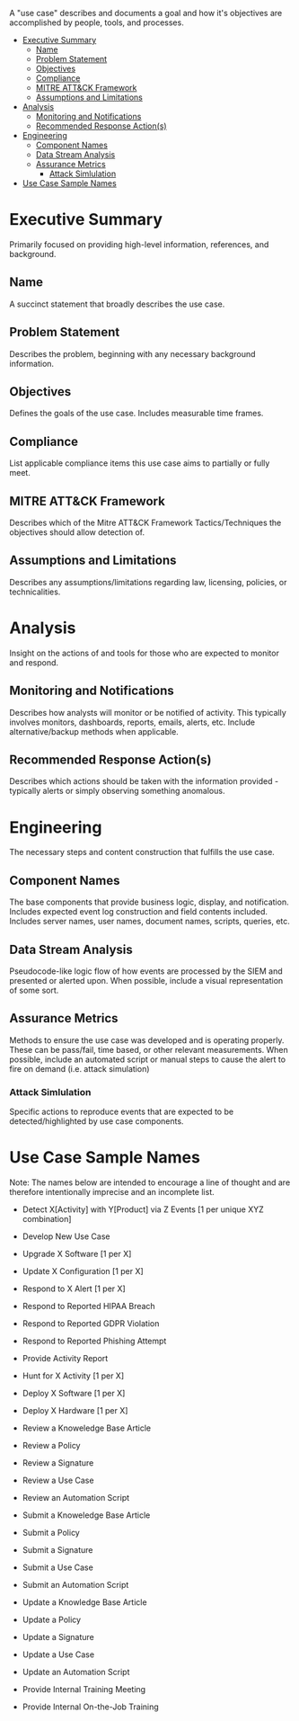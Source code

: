 A "use case" describes and documents a goal and how it's objectives are accomplished by people, tools, and processes.

- [Executive Summary](#executive-summary)
  - [Name](#name)
  - [Problem Statement](#problem-statement)
  - [Objectives](#objectives)
  - [Compliance](#compliance)
  - [MITRE ATT&CK Framework](#mitre-attck-framework)
  - [Assumptions and Limitations](#assumptions-and-limitations)
- [Analysis](#analysis)
  - [Monitoring and Notifications](#monitoring-and-notifications)
  - [Recommended Response Action(s)](#recommended-response-actions)
- [Engineering](#engineering)
  - [Component Names](#component-names)
  - [Data Stream Analysis](#data-stream-analysis)
  - [Assurance Metrics](#assurance-metrics)
    - [Attack Simlulation](#attack-simlulation)
- [Use Case Sample Names](#use-case-sample-names)

# Executive Summary

Primarily focused on providing high-level information, references, and background.


## Name

A succinct statement that broadly describes the use case.


## Problem Statement

Describes the problem, beginning with any necessary background information.


## Objectives

Defines the goals of the use case. Includes measurable time frames.


## Compliance

List applicable compliance items this use case aims to partially or fully meet.


## MITRE ATT&CK Framework

Describes which of the Mitre ATT&CK Framework Tactics/Techniques the objectives should allow detection of.

## Assumptions and Limitations

Describes any assumptions/limitations regarding law, licensing, policies, or technicalities.


# Analysis

Insight on the actions of and tools for those who are expected to monitor and respond.


## Monitoring and Notifications

Describes how analysts will monitor or be notified of activity. This typically involves monitors, dashboards, reports, emails, alerts, etc. Include alternative/backup methods when applicable.


## Recommended Response Action(s)

Describes which actions should be taken with the information provided - typically alerts or simply observing something anomalous. 


# Engineering

The necessary steps and content construction that fulfills the use case.


## Component Names

The base components that provide business logic, display, and notification. Includes expected event log construction and field contents included. Includes server names, user names, document names, scripts, queries, etc.


## Data Stream Analysis

Pseudocode-like logic flow of how events are processed by the SIEM and presented or alerted upon. When possible, include a visual representation of some sort.


## Assurance Metrics

Methods to ensure the use case was developed and is operating properly. These can be pass/fail, time based, or other relevant measurements. When possible, include an automated script or manual steps to cause the alert to fire on demand (i.e. attack simulation)

### Attack Simlulation

Specific actions to reproduce events that are expected to be detected/highlighted by use case components.

# Use Case Sample Names

Note: The names below are intended to encourage a line of thought and are therefore intentionally imprecise and an incomplete list.

- Detect X[Activity] with Y[Product] via Z Events [1 per unique XYZ combination]
- Develop New Use Case
- Upgrade X Software [1 per X]
- Update X Configuration [1 per X]
- Respond to X Alert [1 per X]
- Respond to Reported HIPAA Breach
- Respond to Reported GDPR Violation
- Respond to Reported Phishing Attempt
- Provide Activity Report
- Hunt for X Activity [1 per X]
- Deploy X Software [1 per X]
- Deploy X Hardware [1 per X]

- Review a Knoweledge Base Article
- Review a Policy
- Review a Signature
- Review a Use Case
- Review an Automation Script
- Submit a Knoweledge Base Article
- Submit a Policy
- Submit a Signature
- Submit a Use Case
- Submit an Automation Script
- Update a Knowledge Base Article
- Update a Policy
- Update a Signature
- Update a Use Case
- Update an Automation Script
- Provide Internal Training Meeting
- Provide Internal On-the-Job Training
